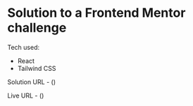# Solution to a Frontend Mentor challenge

Tech used:
- React
- Tailwind CSS

Solution URL - ()

Live URL - ()


